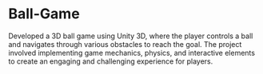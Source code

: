 # Ball-Game
Developed a 3D ball game using Unity 3D, where the player controls a ball and navigates through various obstacles to reach the goal. The project involved implementing game mechanics, physics, and interactive elements to create an engaging and challenging experience for players.

